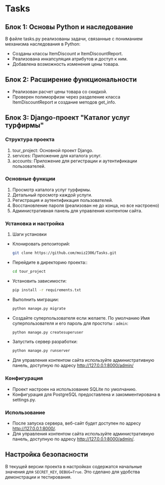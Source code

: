 # Tasks

## Блок 1: Основы Python и наследование
В файле tasks.py реализованы задачи, связанные с пониманием механизма наследования в Python:

- Созданы классы ItemDiscount и ItemDiscountReport.
- Реализована инкапсуляция атрибутов и доступ к ним.
- Добавлена возможность изменения цены товара.

## Блок 2: Расширение функциональности
- Реализован расчет цены товара со скидкой.
- Проверен полиморфизм через разделение класса ItemDiscountReport и создание методов get_info.


## Блок 3: Django-проект "Каталог услуг турфирмы"
### Структура проекта
1. tour_project: Основной проект Django.
2. services: Приложение для каталога услуг.
3. accounts: Приложение для регистрации и аутентификации пользователей.

### Основные функции
1. Просмотр каталога услуг турфирмы.
2. Детальный просмотр каждой услуги.
3. Регистрация и аутентификация пользователей.
4. Восстановление пароля (реализован не до конца, но все настроено)
5. Административная панель для управления контентом сайта.

### Установка и настройка

1. Шаги установки
- Клонировать репозиторий:
   ```bash
   git clone https://github.com/moiz2306/Tasks.git
   ```
- Перейдите в директорию проекта::
    ```bash
    cd tour_project
    ```
- Установить зависимости:
    ```bash
    pip install -r requirements.txt
    ```
- Выполнить миграции:
    ```bash
    python manage.py migrate
  ```
- Создайте суперпользователя если желаете. По умолчанию Имя суперпользователя и его пароль для простоты : `admin`:
  ```bash
  python manage.py createsuperuser
    ```
- Запустить сервер разработки:
  ```bash
  python manage.py runserver
  ```
- Для управления контентом сайта используйте административную панель, доступную по адресу http://127.0.0.1:8000/admin/

### Конфигурация
- Проект настроен на использование SQLite по умолчанию.
- Конфигурация для PostgreSQL предоставлена и закомментирована в settings.py.

### Использование
- После запуска сервера, веб-сайт будет доступен по адресу http://127.0.0.1:8000/. 
- Для управления контентом сайта используйте административную панель, доступную по адресу http://127.0.0.1:8000/admin/.


## Настройка безопасности
В текущей версии проекта в настройках содержатся начальные значения для `SECRET_KEY`, `DEBUG=True`. Это сделано для удобства демонстрации и тестирования. 
